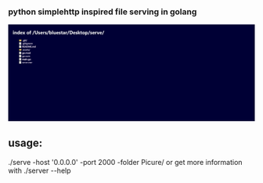 ### python simplehttp inspired file serving in golang



<img src="assets/Screenshot.png" />



## usage:
 ./serve -host '0.0.0.0' -port 2000 -folder Picure/
 or get more information with ./server --help